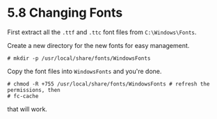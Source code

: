 # 5.8 Changing Fonts

First extract all the `.ttf` and `.ttc` font files from `C:\Windows\Fonts`.

Create a new directory for the new fonts for easy management.

`# mkdir -p /usr/local/share/fonts/WindowsFonts`

Copy the font files into `WindowsFonts` and you're done.

```
# chmod -R +755 /usr/local/share/fonts/WindowsFonts # refresh the permissions, then
# fc-cache
```

that will work.
